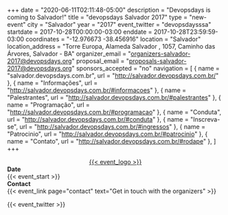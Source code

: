 +++
date = "2020-06-11T02:11:48-05:00"
description = "Devopsdays is coming to Salvador!"
title = "devopsdays Salvador 2017"
type = "new-event"
city = "Salvador"
year = "2017"
event_twitter = "devopsdaysssa"
startdate = 2017-10-28T00:00:00-03:00
enddate = 2017-10-28T23:59:59-03:00
coordinates = "-12.976673 -38.456916"
location = "Salvador"
location_address = "Torre Europa, Alameda Salvador , 1057, Caminho das Árvores, Salvador - BA"
organizer_email = "organizers-salvador-2017@devopsdays.org"
proposal_email = "proposals-salvador-2017@devopsdays.org"
sponsors_accepted = "no"
navigation = [
    { name = "salvador.devopsdays.com.br", url = "http://salvador.devopsdays.com.br/" },
    { name = "Informações", url = "http://salvador.devopsdays.com.br/#informacoes" },
    { name = "Palestrantes", url = "http://salvador.devopsdays.com.br/#palestrantes" },
    { name = "Programação", url = "http://salvador.devopsdays.com.br/#programacao" },
    { name = "Conduta", url = "http://salvador.devopsdays.com.br/#conduta" },
    { name = "Inscreva-se", url = "http://salvador.devopsdays.com.br/#ingressos" },
    { name = "Patrocinio", url = "http://salvador.devopsdays.com.br/#patrocinio" },
    { name = "Contato", url = "http://salvador.devopsdays.com.br/#rodape" },
]
+++
<div style="text-align:center;">
  <a href="http://salvador.devopsdays.com.br/">{{< event_logo >}}</a>
</div>

<div class = "row">
  <div class = "col-md-2">
    <strong>Date</strong>
  </div>
  <div class = "col-md-8">
    {{< event_start >}}
  </div>
</div>

<!-- <div class = "row">
  <div class = "col-md-2">
    <strong>Location</strong>
  </div>
  <div class = "col-md-8">
    {{< event_location >}}
  </div>
</div> -->

<!-- <div class = "row">
  <div class = "col-md-2">
    <strong>Register</strong>
  </div>
  <div class = "col-md-8">
    {{< event_link page="registration" text="Register to attend the conference!" >}}
  </div>
</div> -->

<!-- <div class = "row">
  <div class = "col-md-2">
    <strong>Propose</strong>
  </div>
  <div class = "col-md-8">
    {{< event_link page="propose" text="Propose a talk!" >}}
  </div>
</div> -->

<!-- <div class = "row">
  <div class = "col-md-2">
    <strong>Program</strong>
  </div>
  <div class = "col-md-8">
    View the {{< event_link page="program" text="program." >}}
  </div>
</div> -->

<!-- <div class = "row">
  <div class = "col-md-2">
    <strong>Speakers</strong>
  </div>
  <div class = "col-md-8">
    Check out the {{< event_link page="speakers" text="speakers!" >}}
  </div>
</div> -->

<div class = "row">
  <div class = "col-md-2">
    <strong>Contact</strong>
  </div>
  <div class = "col-md-8">
    {{< event_link page="contact" text="Get in touch with the organizers" >}}
  </div>
</div>

{{< event_twitter >}}
